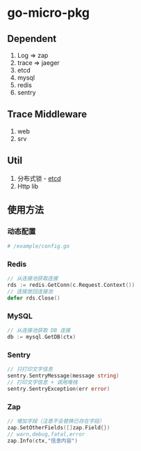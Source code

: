 # go-micro-pkg

## Dependent
1. Log => zap
2. trace => jaeger
3. etcd
4. mysql
5. redis
6. sentry

## Trace Middleware
1. web 
2. srv

## Util
1. 分布式锁 - [etcd](https://github.com/Scalingo/go-etcd-lock)
2. Http lib 

## 使用方法

### 动态配置
```bash
# /example/config.go
```

### Redis
```go
// 从连接池获取连接
rds := redis.GetConn(c.Request.Context())
// 连接放回连接池
defer rds.Close()
```

### MySQL
```go
// 从连接池获取 DB 连接
db := mysql.GetDB(ctx)
```

### Sentry
```go
// 只打印文字信息
sentry.SentryMessage(message string)
// 打印文字信息 + 调用堆栈
sentry.SentryException(err error)
```

### Zap
```go
// 增加字段（注意不会替换已存在字段）
zap.SetOtherFields([]zap.Field{})
// warn,debug,fatal,error
zap.Info(ctx,"信息内容")
```